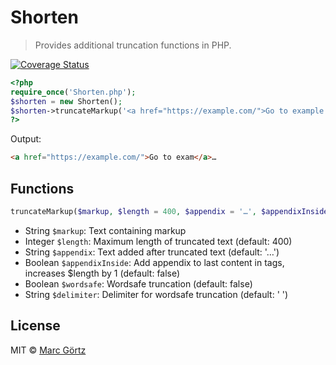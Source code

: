 # Shorten

> Provides additional truncation functions in PHP.

[![Coverage Status](https://coveralls.io/repos/github/Dreamseer/php-shorten/badge.svg?branch=main)](https://coveralls.io/github/Dreamseer/php-shorten?branch=main)

```php
<?php
require_once('Shorten.php');
$shorten = new Shorten();
$shorten->truncateMarkup('<a href="https://example.com/">Go to example site</a>', 10);
?>
```

Output:

```html
<a href="https://example.com/">Go to exam</a>…
```

## Functions

```php
truncateMarkup($markup, $length = 400, $appendix = '…', $appendixInside = FALSE, $wordsafe = FALSE)
```

* String `$markup`: Text containing markup
* Integer `$length`: Maximum length of truncated text (default: 400)
* String `$appendix`: Text added after truncated text (default: '…')
* Boolean `$appendixInside`: Add appendix to last content in tags, increases $length by 1 (default: false)
* Boolean `$wordsafe`: Wordsafe truncation (default: false)
* String `$delimiter`: Delimiter for wordsafe truncation (default: ' ')

## License

MIT © [Marc Görtz](https://marcgoertz.de/)
